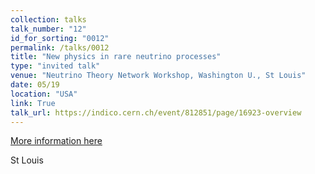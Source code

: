 ```yaml
---
collection: talks
talk_number: "12"
id_for_sorting: "0012"
permalink: /talks/0012
title: "New physics in rare neutrino processes" 
type: "invited talk"
venue: "Neutrino Theory Network Workshop, Washington U., St Louis"
date: 05/19
location: "USA"
link: True 
talk_url: https://indico.cern.ch/event/812851/page/16923-overview 
---
```


[More information here](https://indico.cern.ch/event/812851/page/16923-overview)

St Louis
